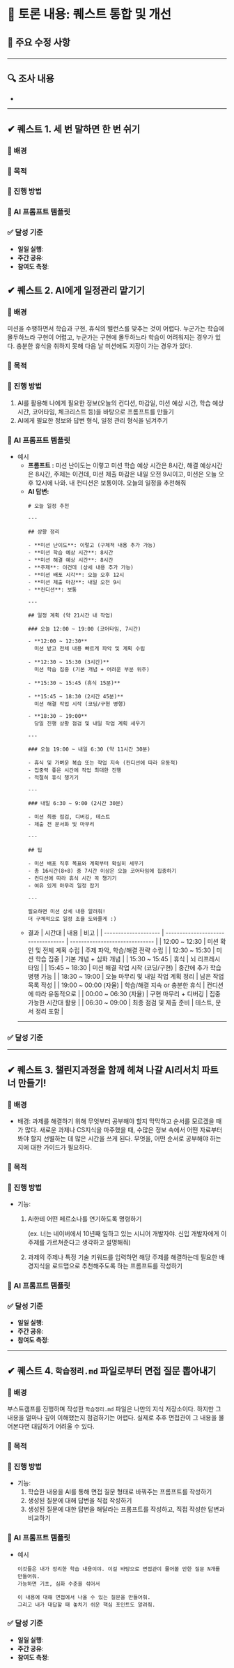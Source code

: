 # 📝 토론 내용: 퀘스트 통합 및 개선

## 🎯 주요 수정 사항

### 



---

## 🔍 조사 내용

- 

---

## ✔ 퀘스트 1. 세 번 말하면 한 번 쉬기

### 💭 배경
### 🎯 목적
### 📝 진행 방법
### 🤖 AI 프롬프트 템플릿
### ✅ 달성 기준
- **일일 실행**: 
- **주간 공유**: 
- **참여도 측정**: 

## ✔ 퀘스트 2. AI에게 일정관리 맡기기

### 💭 배경
  미션을 수행하면서 학습과 구현, 휴식의 밸런스를 맞추는 것이 어렵다.
  누군가는 학습에 몰두하느라 구현이 어렵고, 누군가는 구현에 몰두하느라 학습이 어려워지는 경우가 있다.
  충분한 휴식을 취하지 못해 다음 날 미션에도 지장이 가는 경우가 있다.
### 🎯 목적
### 📝 진행 방법
1. AI를 활용해 나에게 필요한 정보(오늘의 컨디션, 마감일, 미션 예상 시간, 학습 예상 시간, 코어타임, 체크리스트 등)을 바탕으로 프롬프트를 만들기
  2. AI에게 필요한 정보와 답변 형식, 일정 관리 형식을 넘겨주기
### 🤖 AI 프롬프트 템플릿
- 예시
  - **프롬프트 :** 미션 난이도는 이렇고 미션 학습 예상 시간은 8시간, 해결 예상시간은 8시간, 주제는 이건데, 미션 제출 마감은 내일 오전 9시이고, 미션은 오늘 오후 12시에 나와. 내 컨디션은 보통이야. 오늘의 일정을 추천해줘
  - **AI 답변:**
    ```
    # 오늘 일정 추천

    ---

    ## 상황 정리

    - **미션 난이도**: 이렇고 (구체적 내용 추가 가능)
    - **미션 학습 예상 시간**: 8시간
    - **미션 해결 예상 시간**: 8시간
    - **주제**: 이건데 (상세 내용 추가 가능)
    - **미션 배포 시각**: 오늘 오후 12시
    - **미션 제출 마감**: 내일 오전 9시
    - **컨디션**: 보통

    ---

    ## 일정 계획 (약 21시간 내 작업)

    ### 오늘 12:00 ~ 19:00 (코어타임, 7시간)

    - **12:00 ~ 12:30**
      미션 받고 전체 내용 빠르게 파악 및 계획 수립

    - **12:30 ~ 15:30 (3시간)**
      미션 학습 집중 (기본 개념 + 어려운 부분 위주)

    - **15:30 ~ 15:45 (휴식 15분)**

    - **15:45 ~ 18:30 (2시간 45분)**
      미션 해결 작업 시작 (코딩/구현 병행)

    - **18:30 ~ 19:00**
      당일 진행 상황 점검 및 내일 작업 계획 세우기

    ---

    ### 오늘 19:00 ~ 내일 6:30 (약 11시간 30분)

    - 휴식 및 가벼운 복습 또는 작업 지속 (컨디션에 따라 유동적)
    - 집중력 좋은 시간에 작업 최대한 진행
    - 적절히 휴식 챙기기

    ---

    ### 내일 6:30 ~ 9:00 (2시간 30분)

    - 미션 최종 점검, 디버깅, 테스트
    - 제출 전 문서화 및 마무리

    ---

    ## 팁

    - 미션 배포 직후 목표와 계획부터 확실히 세우기
    - 총 16시간(8+8) 중 7시간 이상은 오늘 코어타임에 집중하기
    - 컨디션에 따라 휴식 시간 꼭 챙기기
    - 여유 있게 마무리 일정 잡기

    ---

    필요하면 미션 상세 내용 알려줘!
    더 구체적으로 일정 조율 도와줄게 :)

    ```
  - 결과
    | 시간대               | 내용                               | 비고                           |
    | -------------------- | ---------------------------------- | ------------------------------ |
    | 12:00 ~ 12:30        | 미션 확인 및 전체 계획 수립        | 주제 파악, 학습/해결 전략 수립 |
    | 12:30 ~ 15:30        | 미션 학습 집중                     | 기본 개념 + 심화 개념          |
    | 15:30 ~ 15:45        | 휴식                               | 뇌 리프레시 타임               |
    | 15:45 ~ 18:30        | 미션 해결 작업 시작 (코딩/구현)    | 중간에 추가 학습 병행 가능     |
    | 18:30 ~ 19:00        | 오늘 마무리 및 내일 작업 계획 정리 | 남은 작업 목록 작성            |
    | 19:00 ~ 00:00 (자율) | 학습/해결 지속 or 충분한 휴식      | 컨디션에 따라 유동적으로       |
    | 00:00 ~ 06:30 (자율) | 구현 마무리 + 디버깅               | 집중 가능한 시간대 활용        |
    | 06:30 ~ 09:00        | 최종 점검 및 제출 준비             | 테스트, 문서 정리 포함         |
  ***
### ✅ 달성 기준

---

## ✔ 퀘스트 3. 챌린지과정을 함께 헤쳐 나갈 AI리서치 파트너 만들기!
### 💭 배경
- 배경:
  과제를 해결하기 위해 무엇부터 공부해야 할지 막막하고 순서를 모르겠을 때가 많다.
  새로운 과제나 CS지식을 마주했을 때, 수많은 정보 속에서 어떤 자료부터 봐야 할지 선별하는 데 많은 시간을 쓰게 된다.
  무엇을, 어떤 순서로 공부해야 하는지에 대한 가이드가 필요하다.

### 🎯 목적
### 📝 진행 방법

- 기능:
  1. Ai한테 어떤 페르소나를 연기하도록 명령하기

     (ex. 너는 네이버에서 10년째 일하고 있는 시니어 개발자야. 신입 개발자에게 이 주제를 가르쳐준다고 생각하고 설명해줘)

  2. 과제의 주제나 특정 기술 키워드를 입력하면 해당 주제를 해결하는데 필요한 배경지식을 로드맵으로 추천해주도록 하는 프롬프트를 작성하기

### 🤖 AI 프롬프트 템플릿
### ✅ 달성 기준
- **일일 실행**: 
- **주간 공유**: 
- **참여도 측정**:

---

## ✔ 퀘스트 4. `학습정리.md` 파일로부터 면접 질문 뽑아내기
### 💭 배경
  부스트캠프를 진행하며 작성한 `학습정리.md` 파일은 나만의 지식 저장소이다.
  하지만 그 내용을 얼마나 깊이 이해했는지 점검하기는 어렵다.
  실제로 추후 면접관이 그 내용을 물어본다면 대답하기 어려울 수 있다.
### 🎯 목적
### 📝 진행 방법
- 기능:
  1. 학습한 내용을 AI를 통해 면접 질문 형태로 바꿔주는 프롬프트를 작성하기
  2. 생성된 질문에 대해 답변을 직접 작성하기
  3. 생성된 질문에 대한 답변을 해달라는 프롬프트를 작성하고, 직접 작성한 답변과 비교하기
  
### 🤖 AI 프롬프트 템플릿
- 예시
  ```
  이것들은 내가 정리한 학습 내용이야. 이걸 바탕으로 면접관이 물어볼 만한 질문 N개를 만들어줘.
  가능하면 기초, 심화 수준을 섞어서
  ```
  ```
  이 내용에 대해 면접에서 나올 수 있는 질문을 만들어줘.
  그리고 내가 대답할 때 놓치기 쉬운 핵심 포인트도 알려줘.
  ```
### ✅ 달성 기준
- **일일 실행**: 
- **주간 공유**: 
- **참여도 측정**:
